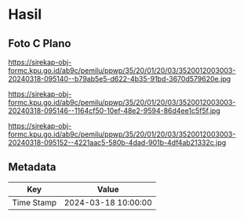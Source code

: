 # Hasil

## Foto C Plano

https://sirekap-obj-formc.kpu.go.id/ab9c/pemilu/ppwp/35/20/01/20/03/3520012003003-20240318-095140--b79ab5e5-d622-4b35-91bd-3670d579620e.jpg

https://sirekap-obj-formc.kpu.go.id/ab9c/pemilu/ppwp/35/20/01/20/03/3520012003003-20240318-095146--1164cf50-10ef-48e2-9594-86d4ee1c5f5f.jpg

https://sirekap-obj-formc.kpu.go.id/ab9c/pemilu/ppwp/35/20/01/20/03/3520012003003-20240318-095152--4221aac5-580b-4dad-901b-4df4ab21332c.jpg


## Metadata

| Key        | Value               |
| ---------- | ------------------- |
| Time Stamp | 2024-03-18 10:00:00 |



